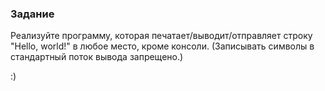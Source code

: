 ### Задание

Реализуйте программу, которая печатает/выводит/отправляет строку "Hello, world!" в любое место, кроме консоли.
(Записывать символы в стандартный поток вывода запрещено.)

:)
